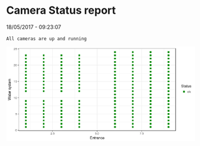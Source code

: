 Camera Status report
================
18/05/2017 - 09:23:07

    All cameras are up and running

![](camreport_files/figure-markdown_github/unnamed-chunk-2-1.png)
